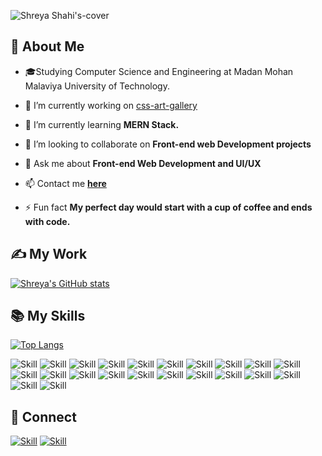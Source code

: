 ![Shreya Shahi's-cover](https://user-images.githubusercontent.com/54746396/113505123-840d6e00-955a-11eb-851d-8ac34987e29e.png)

## 🧔 About Me

- 🎓Studying Computer Science and Engineering at Madan Mohan Malaviya University of Technology.

- 🔭 I’m currently working on [css-art-gallery](https://github.com/shreya-1398/css-art-gallery)

- 🌱 I’m currently learning **MERN Stack.**

- 👯 I’m looking to collaborate on **Front-end web Development projects**

- 💬 Ask me about **Front-end Web Development and UI/UX**

- 📫 Contact me **[here](shreyashahi1398@gmail.com)**

- ⚡ Fun fact **My perfect day would start with a cup of coffee and ends with code.**

## ✍ My Work

[![Shreya's GitHub stats](https://github-readme-stats.vercel.app/api?username=shreya-1398&show_icons=true&theme=dark)](https://github.com/shreya-1398)

## 📚 My Skills

[![Top Langs](https://github-readme-stats.vercel.app/api/top-langs/?username=shreya-1398&layout=compact&show_icons=true&theme=dark)](https://github.com/shreya-1398/shreya-1398)

![Skill](https://img.shields.io/badge/HTML5-E34F26?style=for-the-badge&logo=html5&logoColor=white)
![Skill](https://img.shields.io/badge/CSS3-1572B6?style=for-the-badge&logo=css3&logoColor=white)
![Skill](https://img.shields.io/badge/JavaScript-323330?style=for-the-badge&logo=javascript&logoColor=F7DF1E)
![Skill](https://img.shields.io/badge/Node.js-43853D?style=for-the-badge&logo=node.js&logoColor=white)
![Skill](https://img.shields.io/badge/npm-CB3837?style=for-the-badge&logo=npm&logoColor=white)
![Skill](https://img.shields.io/badge/Yarn-2C8EBB?style=for-the-badge&logo=yarn&logoColor=white)
![Skill](https://img.shields.io/badge/Express.js-000000?style=for-the-badge&logo=express&logoColor=white)
![Skill](https://img.shields.io/badge/Java-ED8B00?style=for-the-badge&logo=java&logoColor=white)
![Skill](https://img.shields.io/badge/Markdown-000000?style=for-the-badge&logo=markdown&logoColor=white)
![Skill](https://img.shields.io/badge/React-20232A?style=for-the-badge&logo=react&logoColor=61DAFB)
![Skill](https://img.shields.io/badge/React_Native-20232A?style=for-the-badge&logo=react&logoColor=61DAFB)
![Skill](https://img.shields.io/badge/Bootstrap-563D7C?style=for-the-badge&logo=bootstrap&logoColor=white)
![Skill](https://img.shields.io/badge/styled--components-DB7093?style=for-the-badge&logo=styled-components&logoColor=white)
![Skill](https://img.shields.io/badge/React_Router-CA4245?style=for-the-badge&logo=react-router&logoColor=white)
![Skill](https://img.shields.io/badge/jQuery-0769AD?style=for-the-badge&logo=jquery&logoColor=white)
![Skill](https://img.shields.io/badge/Netlify-00C7B7?style=for-the-badge&logo=netlify&logoColor=white)
![Skill](https://img.shields.io/badge/Heroku-430098?style=for-the-badge&logo=heroku&logoColor=white)
![Skill](https://img.shields.io/badge/Git-F05032?style=for-the-badge&logo=git&logoColor=white)
![Skill](https://img.shields.io/badge/next.js-000000?style=for-the-badge&logo=next.js&logoColor=white)
![Skill](https://img.shields.io/badge/Postman-FF6C37?style=for-the-badge&logo=Postman&logoColor=white)
![Skill](https://img.shields.io/badge/Visual_Studio_Code-0078D4?style=for-the-badge&logo=visual%20studio%20code&logoColor=white)
![Skill](https://img.shields.io/badge/Microsoft_Office-D83B01?style=for-the-badge&logo=microsoft-office&logoColor=white)

## 🤝 Connect

[![Skill](https://img.shields.io/badge/LinkedIn-0077B5?style=for-the-badge&logo=linkedin&logoColor=white)](https://www.linkedin.com/in/shreya-shahi-816a76194/)
[![Skill](https://img.shields.io/badge/GitHub-100000?style=for-the-badge&logo=github&logoColor=white)](https://github.com/shreya-1398)
